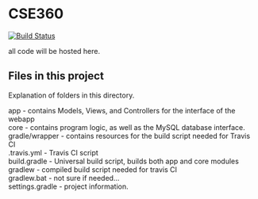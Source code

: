 # CSE360

[![Build Status](https://travis-ci.org/daniel-dsouza/CSE360.svg?branch=master)](https://travis-ci.org/daniel-dsouza/CSE360)

all code will be hosted here.

## Files in this project
Explanation of folders in this directory.

app             - contains Models, Views, and Controllers for the interface of the webapp  
core            - contains program logic, as well as the MySQL database interface.  
gradle/wrapper  - contains resources for the build script needed for Travis CI  
.travis.yml     - Travis CI script  
build.gradle    - Universal build script, builds both app and core modules  
gradlew         - compiled build script needed for travis CI  
gradlew.bat     - not sure if needed...  
settings.gradle - project information.  
